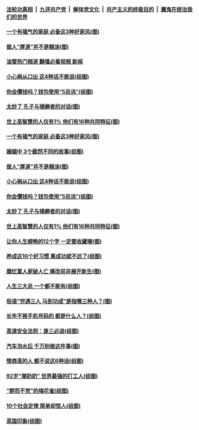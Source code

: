 ####  [法轮功真相](../../../../basic/blob/master/README.md?t=09071831) &nbsp;|&nbsp; [九评共产党](../../../../9ping.md/blob/master/README.md?t=09071831) &nbsp;|&nbsp; [解体党文化](../../../../jtdwh.md/blob/master/README.md?t=09071831)  &nbsp;|&nbsp; [共产主义的终极目的](../../../../gczydzjmd.md/blob/master/README.md?t=09071831) &nbsp;|&nbsp; [魔鬼在统治我们的世界](../../../../mgztzwmdsj.md/blob/master/README.md?t=09071831) 

#### [一个有福气的家庭 必备这3种好家风(图)](../pages/p8/1015992.md?t=09071831) 

#### [做人“厚道”并不是糊涂(图)](../pages/p8/1015911.md?t=09071831) 

#### [油管热门频道 翻墙必看视频 新闻](http://45.76.130.85:81/youtube.html?09071831)

#### [小心祸从口出 这4种话不能说(组图)](../pages/p8/1015727.md?t=09071831) 

#### [你会儹钱吗？钱包使用“5忌讳”(组图)](../pages/p8/1015691.md?t=09071831) 

#### [太妙了 孔子与捕蝉者的对话(图)](../pages/p8/1016022.md?t=09071831) 

#### [世上高智慧的人仅有1% 他们有16种共同特征(图)](../pages/p8/1015958.md?t=09071831) 

#### [一个有福气的家庭 必备这3种好家风(图)](../pages/p8/1015992.md?t=09071831) 

#### [婚姻中 3个截然不同的故事(组图)](../pages/p8/1015874.md?t=09071831) 

#### [做人“厚道”并不是糊涂(图)](../pages/p8/1015911.md?t=09071831) 

#### [小心祸从口出 这4种话不能说(组图)](../pages/p8/1015727.md?t=09071831) 

#### [你会儹钱吗？钱包使用“5忌讳”(组图)](../pages/p8/1015691.md?t=09071831) 

#### [太妙了 孔子与捕蝉者的对话(图)](../pages/p8/1016022.md?t=09071831) 

#### [世上高智慧的人仅有1% 他们有16种共同特征(图)](../pages/p8/1015958.md?t=09071831) 

#### [让你人生顺畅的12个字 一定要收藏喔(图)](../pages/p8/1015909.md?t=09071831) 

#### [养成这10个好习惯 离成功就不远了(组图)](../pages/p8/1015957.md?t=09071831) 

#### [糜烂富人家破人亡 痛改前非展开新生(图)](../pages/p8/1015765.md?t=09071831) 

#### [人生三大忌 一个都不能有(组图)](../pages/p8/1015363.md?t=09071831) 

#### [俗语“穷遇三人 马到功成”是指哪三种人？(图)](../pages/p8/1015899.md?t=09071831) 

#### [长年不换手机号码的 都是什么人？(组图)](../pages/p8/1015862.md?t=09071831) 

#### [高速安全法则：逢三必进(组图)](../pages/p8/1015688.md?t=09071831) 

#### [汽车泡水后 千万别做这件事(图)](../pages/p8/1015519.md?t=09071831) 

#### [情商高的人 都不说这6种话(组图)](../pages/p8/1014601.md?t=09071831) 

#### [92岁“潮奶奶” 世界最强的打工人(组图)](../pages/p8/1014804.md?t=09071831) 

#### [“群而不党”的梅花雀(组图)](../pages/p8/1015636.md?t=09071831) 

#### [10个社会定律 简单却惊人(组图)](../pages/p8/1015723.md?t=09071831) 

#### [英国印象(组图)](../pages/p8/1013325.md?t=09071831) 

<img src='http://gfw-breaker.win/goodnews/indexes/p8.md' width='0px' height='0px'/>
